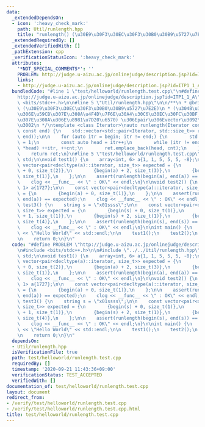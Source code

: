 ```yaml
---
data:
  _extendedDependsOn:
  - icon: ':heavy_check_mark:'
    path: Util/runlength.hpp
    title: "runlength() (\u30E9\u30F3\u30EC\u30F3\u30B0\u30B9\u5727\u7E2E)"
  _extendedRequiredBy: []
  _extendedVerifiedWith: []
  _pathExtension: cpp
  _verificationStatusIcon: ':heavy_check_mark:'
  attributes:
    '*NOT_SPECIAL_COMMENTS*': ''
    PROBLEM: http://judge.u-aizu.ac.jp/onlinejudge/description.jsp?id=ITP1_1_A
    links:
    - http://judge.u-aizu.ac.jp/onlinejudge/description.jsp?id=ITP1_1_A
  bundledCode: "#line 1 \"test/helloworld/runlength.test.cpp\"\n#define PROBLEM \"\
    http://judge.u-aizu.ac.jp/onlinejudge/description.jsp?id=ITP1_1_A\"\n#include\
    \ <bits/stdc++.h>\n\n#line 5 \"Util/runlength.hpp\"\n\n/**\n * @brief runlength()\
    \ (\u30E9\u30F3\u30EC\u30F3\u30B0\u30B9\u5727\u7E2E)\n * (\u304B\u305F\u307E\u308A\
    \u306E\u59CB\u307E\u308A\u4F4D\u7F6E\u30A4\u30C6\u30EC\u30FC\u30BF, \u304B\u305F\
    \u307E\u308A\u306E\u8981\u7D20\u6570) \u306Epair\u306Evector\u3092\u8FD4\u3059\
    \u3002\n */\ntemplate <class Iterator>\nauto runlength(Iterator const begin, Iterator\
    \ const end) {\n    std::vector<std::pair<Iterator, std::size_t>> ret;\n    ret.reserve(std::distance(begin,\
    \ end));\n\n    for (auto itr = begin; itr != end;) {\n        std::size_t cnt\
    \ = 1;\n        const auto head = itr++;\n        while (itr != end && *itr ==\
    \ *head) ++itr, ++cnt;\n        ret.emplace_back(head, cnt);\n    }\n\n    ret.shrink_to_fit();\n\
    \    return ret;\n}\n#line 5 \"test/helloworld/runlength.test.cpp\"\n\nusing namespace\
    \ std;\n\nvoid test1() {\n    array<int, 6> a{1, 1, 5, 5, 5, -8};\n\n    const\
    \ vector<pair<decltype(a)::iterator, size_t>> expected = {\n        {begin(a)\
    \ + 0, size_t(2)},\n        {begin(a) + 2, size_t(3)},\n        {begin(a) + 5,\
    \ size_t(1)},\n    };\n\n    assert(runlength(begin(a), end(a)) == expected);\n\
    \    clog << __func__ << \" : OK\" << endl;\n}\n\nvoid test2() {\n    array<int,\
    \ 1> a{1727};\n\n    const vector<pair<decltype(a)::iterator, size_t>> expected\
    \ = {\n        {begin(a) + 0, size_t(1)},\n    };\n\n    assert(runlength(begin(a),\
    \ end(a)) == expected);\n    clog << __func__ << \" : OK\" << endl;\n}\n\nvoid\
    \ test3() {\n    string s = \"x01ssss\";\n\n    const vector<pair<decltype(s)::iterator,\
    \ size_t>> expected = {\n        {begin(s) + 0, size_t(1)},\n        {begin(s)\
    \ + 1, size_t(1)},\n        {begin(s) + 2, size_t(1)},\n        {begin(s) + 3,\
    \ size_t(4)},\n    };\n\n    assert(runlength(begin(s), end(s)) == expected);\n\
    \    clog << __func__ << \" : OK\" << endl;\n}\n\nint main() {\n    std::cout\
    \ << \"Hello World\" << std::endl;\n\n    test1();\n    test2();\n    test3();\n\
    \n    return 0;\n}\n"
  code: "#define PROBLEM \"http://judge.u-aizu.ac.jp/onlinejudge/description.jsp?id=ITP1_1_A\"\
    \n#include <bits/stdc++.h>\n\n#include \"../../Util/runlength.hpp\"\n\nusing namespace\
    \ std;\n\nvoid test1() {\n    array<int, 6> a{1, 1, 5, 5, 5, -8};\n\n    const\
    \ vector<pair<decltype(a)::iterator, size_t>> expected = {\n        {begin(a)\
    \ + 0, size_t(2)},\n        {begin(a) + 2, size_t(3)},\n        {begin(a) + 5,\
    \ size_t(1)},\n    };\n\n    assert(runlength(begin(a), end(a)) == expected);\n\
    \    clog << __func__ << \" : OK\" << endl;\n}\n\nvoid test2() {\n    array<int,\
    \ 1> a{1727};\n\n    const vector<pair<decltype(a)::iterator, size_t>> expected\
    \ = {\n        {begin(a) + 0, size_t(1)},\n    };\n\n    assert(runlength(begin(a),\
    \ end(a)) == expected);\n    clog << __func__ << \" : OK\" << endl;\n}\n\nvoid\
    \ test3() {\n    string s = \"x01ssss\";\n\n    const vector<pair<decltype(s)::iterator,\
    \ size_t>> expected = {\n        {begin(s) + 0, size_t(1)},\n        {begin(s)\
    \ + 1, size_t(1)},\n        {begin(s) + 2, size_t(1)},\n        {begin(s) + 3,\
    \ size_t(4)},\n    };\n\n    assert(runlength(begin(s), end(s)) == expected);\n\
    \    clog << __func__ << \" : OK\" << endl;\n}\n\nint main() {\n    std::cout\
    \ << \"Hello World\" << std::endl;\n\n    test1();\n    test2();\n    test3();\n\
    \n    return 0;\n}\n"
  dependsOn:
  - Util/runlength.hpp
  isVerificationFile: true
  path: test/helloworld/runlength.test.cpp
  requiredBy: []
  timestamp: '2020-09-21 11:43:36+09:00'
  verificationStatus: TEST_ACCEPTED
  verifiedWith: []
documentation_of: test/helloworld/runlength.test.cpp
layout: document
redirect_from:
- /verify/test/helloworld/runlength.test.cpp
- /verify/test/helloworld/runlength.test.cpp.html
title: test/helloworld/runlength.test.cpp
---
```


